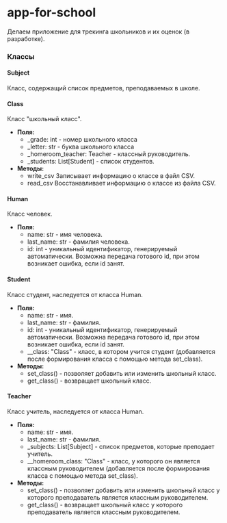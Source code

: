 # app-for-school

Делаем приложение для трекинга школьников и их оценок (в разработке).

### Классы

#### Subject
Класс, содержащий список предметов, преподаваемых в школе.

#### Class
Класс "школьный класс".
- **Поля:**
  - _grade: int - номер школьного класса
  - _letter: str - буква школьного класса
  - _homeroom_teacher: Teacher - классный руководитель.
  - _students: List[Student] - список студентов.
- **Методы:**
  - write_csv Записывает информацию о классе в файл CSV.
  - read_csv Восстанавливает информацию о классе из файла CSV.

#### Human
Класс человек.
- **Поля:**
  - name: str - имя человека.
  - last_name: str - фамилия человека.
  - id: int - уникальный идентификатор, генерируемый автоматически. Возможна передача готового id, при этом возникает ошибка, если id занят.

#### Student
Класс студент, наследуется от класса Human.
- **Поля:**
  - name: str - имя.
  - last_name: str - фамилия.
  - id: int - уникальный идентификатор, генерируемый автоматически. Возможна передача готового id, при этом возникает ошибка, если id занят.
  - __class: "Class" - класс, в котором учится студент (добавляется после формирования класса с помощью метода set_class).
- **Методы:**
  - set_class() - позволяет добавить или изменить школьный класс.
  - get_class() - возвращает школьный класс.

#### Teacher
Класс учитель, наследуется от класса Human.
- **Поля:**
  - name: str - имя.
  - last_name: str - фамилия.
  - _subjects: List[Subject] - список предметов, которые преподает учитель.
  - __homeroom_class: "Class" - класс, у которого он является классным руководителем (добавляется после формирования класса с помощью метода set_class).
- **Методы:**
  - set_class() - позволяет добавить или изменить школьный класс у которого преподаватель является классным руководителем.
  - get_class() - возвращает школьный класс у которого преподаватель является классным руководителем.
